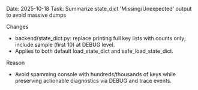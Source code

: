 Date: 2025-10-18
Task: Summarize state_dict 'Missing/Unexpected' output to avoid massive dumps

Changes
- backend/state_dict.py: replace printing full key lists with counts only; include sample (first 10) at DEBUG level.
- Applies to both default load_state_dict and safe_load_state_dict.

Reason
- Avoid spamming console with hundreds/thousands of keys while preserving actionable diagnostics via DEBUG and trace events.
